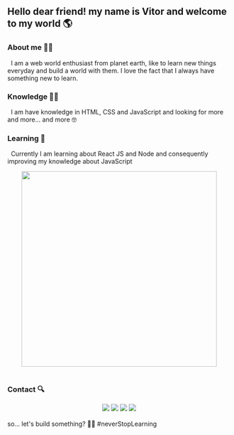 ## Hello dear friend! my name is Vitor and welcome to my world 🌎

### About me 🧔🏻  
&nbsp;&nbsp;I am a web world enthusiast from planet earth, like to learn new things everyday and build a world with them. I love the fact that I always have something new to learn.
<br/>
### Knowledge 💪🏻 

&nbsp;&nbsp;I am have knowledge in HTML, CSS and JavaScript and looking for more and more... and more 🤓
<br/>
### Learning 📖

&nbsp;&nbsp;Currently I am learning about React JS and Node and consequently improving my knowledge about JavaScript
<br/>

<div align="center">
  <img width="440" src="https://c.tenor.com/udYl1CJgloUAAAAd/yoda-star-wars.gif" />
</div>
<br/>

### Contact 🔍

<div align="center">
  <a href="https://www.instagram.com/jvittorgomes/" target="_blank"><img src="https://img.shields.io/badge/-Instagram-%23E4405F?style=for-the-badge&logo=instagram&logoColor=white" target="_blank"></a>
  <a href="mailto:devitor.contact@gmail.com"  target="_blank"><img src="https://img.shields.io/badge/Gmail-D14836?style=for-the-badge&logo=gmail&logoColor=white"></a>
  <a href="https://www.linkedin.com/in/vitor-gomes-b9a629201/" target="_blank"><img src="https://img.shields.io/badge/-LinkedIn-%230077B5?style=for-the-badge&logo=linkedin&logoColor=white"></a>   
<a href="https://twitter.com/VitorGomesRS/" target="_blank"><img src="https://img.shields.io/badge/Twitter-1DA1F2?style=for-the-badge&logo=twitter&logoColor=white"></a>   
</div>
<br/>
so... let's build something? 👊🏻 #neverStopLearning
